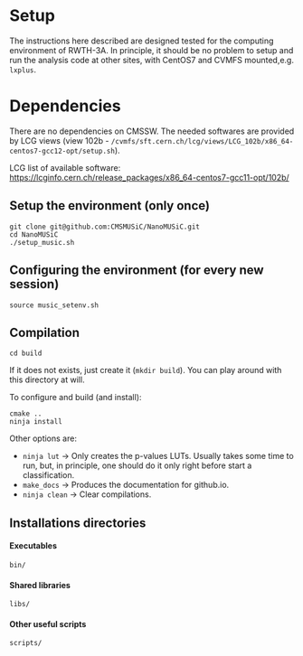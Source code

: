 
# Setup

The instructions here described are designed tested for the computing environment of RWTH-3A. In principle, it should be no problem to setup and run the analysis code at other sites, with CentOS7 and CVMFS mounted,e.g. `lxplus`.

# Dependencies

There are no dependencies on CMSSW. The needed softwares are provided by LCG views (view 102b - `/cvmfs/sft.cern.ch/lcg/views/LCG_102b/x86_64-centos7-gcc12-opt/setup.sh`).

LCG list of available software: https://lcginfo.cern.ch/release_packages/x86_64-centos7-gcc11-opt/102b/

## Setup the environment (only once)

```
git clone git@github.com:CMSMUSiC/NanoMUSiC.git
cd NanoMUSiC
./setup_music.sh
```

## Configuring the environment (for every new session)

```
source music_setenv.sh
```

## Compilation

```
cd build
```

If it does not exists, just create it (`mkdir build`). You can play around with this directory at will.


To configure and build (and install):

```
cmake ..
ninja install
```

Other options are:

- `ninja lut` &rarr; Only creates the p-values LUTs. Usually takes some time to run, but, in principle, one should do it only right before start a classification.
- `make_docs` &rarr; Produces the documentation for github.io.
- `ninja clean` &rarr; Clear compilations. 

## Installations directories

#### Executables

`bin/`

#### Shared libraries

`libs/`

#### Other useful scripts

`scripts/`